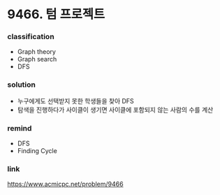 # 9466. 텀 프로젝트

### classification
* Graph theory
* Graph search
* DFS

### solution
* 누구에게도 선택받지 못한 학생들을 찾아 DFS
* 탐색을 진행하다가 사이클이 생기면 사이클에 포함되지 않는 사람의 수를 계산

### remind
* DFS
* Finding Cycle

### link
https://www.acmicpc.net/problem/9466